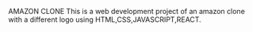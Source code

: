 AMAZON CLONE
This is a web development project of an amazon clone with a different logo using HTML,CSS,JAVASCRIPT,REACT.
